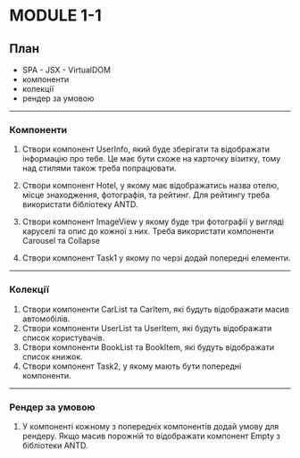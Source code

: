 # MODULE 1-1

## План

- SPA - JSX - VirtualDOM
- компоненти
- колекції
- рендер за умовою

---

### Компоненти

1. Створи компонент UserInfo, який буде зберігати та відображати інформацію про тебе. Це має бути схоже на карточку візитку, тому над стилями також треба попрацювати.

1. Створи компонент Hotel, у якому має відображатись назва отелю, місце знаходження, фотографія, та рейтинг. Для рейтингу треба використати бібліотеку ANTD.

1. Створи компонент ImageView у якому буде три фотографії у вигляді каруселі та опис до кожної з них. Треба використати компоненти Carousel та Collapse

1. Створи компонент Task1 у якому по черзі додай попередні елементи.

---

### Колекції

1. Створи компоненти CarList та CarItem, які будуть відображати масив автомобілів.
1. Створи компоненти UserList та UserItem, які будуть відображати список користувачів.
1. Створи компоненти BookList та BookItem, які будуть відображати список книжок.
1. Створи компонент Task2, у якому мають бути попередні компоненти.

---

### Рендер за умовою

1. У компоненті кожному з попередніх компонентів додай умову для рендеру. Якщо масив порожній то відображати компонент Empty з бібліотеки ANTD.
